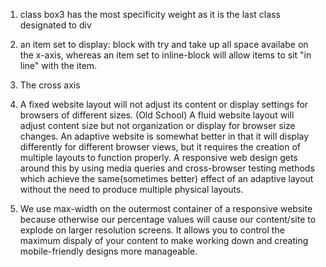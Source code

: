 1. class box3 has the most specificity weight as it is the last class designated to div

2. an item set to display: block with try and take up all space availabe on the x-axis, whereas an item set to inline-block will allow items to sit "in line" with the item.

3. The cross axis

4. A fixed website layout will not adjust its content or display settings for browsers of different sizes. (Old School) A fluid website layout will adjust content size but not organization or display for browser size changes. An adaptive website is somewhat better in that it will display differently for different browser views, but it requires the creation of multiple layouts to function properly. A responsive web design gets around this by using media queries and cross-browser testing methods which achieve the same(sometimes better) effect of an adaptive layout without the need to produce multiple physical layouts.

5. We use max-width on the outermost container of a responsive website because otherwise our percentage values will cause our content/site to explode on larger resolution screens. It allows you to control the maximum dispaly of your content to make working down and creating mobile-friendly designs more manageable.